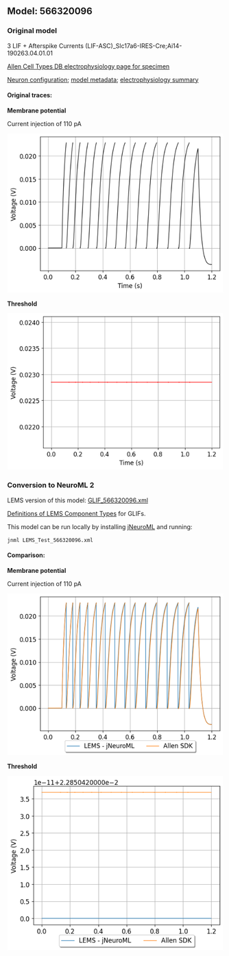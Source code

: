 
## Model: 566320096

### Original model

3 LIF + Afterspike Currents (LIF-ASC)_Slc17a6-IRES-Cre;Ai14-190263.04.01.01

[Allen Cell Types DB electrophysiology page for specimen](http://celltypes.brain-map.org/mouse/experiment/electrophysiology/477127614)

[Neuron configuration](neuron_config.json); [model metadata](model_metadata.json); [electrophysiology summary](ephys_sweeps.json)

#### Original traces:

**Membrane potential**

Current injection of 110 pA

![Original](MembranePotential_110pA.png)

**Threshold**

![Threshold](Threshold_110pA.png)

### Conversion to NeuroML 2

LEMS version of this model: [GLIF_566320096.xml](GLIF_566320096.xml)

[Definitions of LEMS Component Types](../GLIFs.xml) for GLIFs.

This model can be run locally by installing [jNeuroML](https://github.com/NeuroML/jNeuroML) and running:

    jnml LEMS_Test_566320096.xml

#### Comparison:

**Membrane potential**

Current injection of 110 pA

![Comparison](Comparison_110pA.png)

**Threshold**

![Comparison](Comparison_Threshold_110pA.png)